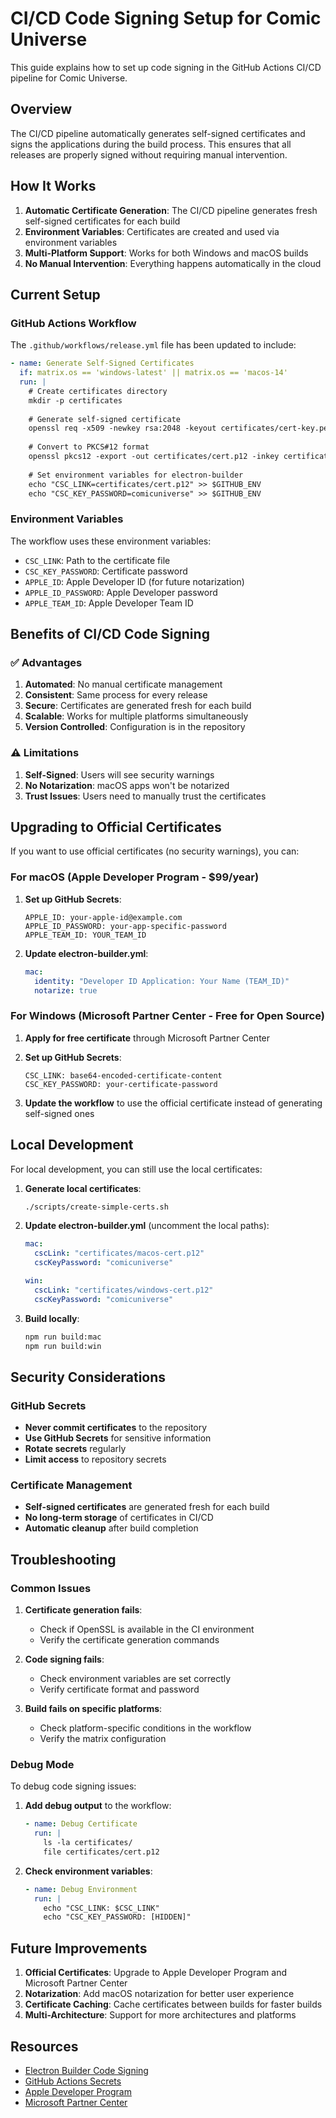 # CI/CD Code Signing Setup for Comic Universe

This guide explains how to set up code signing in the GitHub Actions CI/CD pipeline for Comic Universe.

## Overview

The CI/CD pipeline automatically generates self-signed certificates and signs the applications during the build process. This ensures that all releases are properly signed without requiring manual intervention.

## How It Works

1. **Automatic Certificate Generation**: The CI/CD pipeline generates fresh self-signed certificates for each build
2. **Environment Variables**: Certificates are created and used via environment variables
3. **Multi-Platform Support**: Works for both Windows and macOS builds
4. **No Manual Intervention**: Everything happens automatically in the cloud

## Current Setup

### GitHub Actions Workflow

The `.github/workflows/release.yml` file has been updated to include:

```yaml
- name: Generate Self-Signed Certificates
  if: matrix.os == 'windows-latest' || matrix.os == 'macos-14'
  run: |
    # Create certificates directory
    mkdir -p certificates
    
    # Generate self-signed certificate
    openssl req -x509 -newkey rsa:2048 -keyout certificates/cert-key.pem -out certificates/cert.pem -days 365 -nodes -subj "/C=US/ST=CA/L=San Francisco/O=Comic Universe/CN=Comic Universe"
    
    # Convert to PKCS#12 format
    openssl pkcs12 -export -out certificates/cert.p12 -inkey certificates/cert-key.pem -in certificates/cert.pem -name "Comic Universe" -passout pass:comicuniverse
    
    # Set environment variables for electron-builder
    echo "CSC_LINK=certificates/cert.p12" >> $GITHUB_ENV
    echo "CSC_KEY_PASSWORD=comicuniverse" >> $GITHUB_ENV
```

### Environment Variables

The workflow uses these environment variables:

- `CSC_LINK`: Path to the certificate file
- `CSC_KEY_PASSWORD`: Certificate password
- `APPLE_ID`: Apple Developer ID (for future notarization)
- `APPLE_ID_PASSWORD`: Apple Developer password
- `APPLE_TEAM_ID`: Apple Developer Team ID

## Benefits of CI/CD Code Signing

### ✅ Advantages

1. **Automated**: No manual certificate management
2. **Consistent**: Same process for every release
3. **Secure**: Certificates are generated fresh for each build
4. **Scalable**: Works for multiple platforms simultaneously
5. **Version Controlled**: Configuration is in the repository

### ⚠️ Limitations

1. **Self-Signed**: Users will see security warnings
2. **No Notarization**: macOS apps won't be notarized
3. **Trust Issues**: Users need to manually trust the certificates

## Upgrading to Official Certificates

If you want to use official certificates (no security warnings), you can:

### For macOS (Apple Developer Program - $99/year)

1. **Set up GitHub Secrets**:
   ```
   APPLE_ID: your-apple-id@example.com
   APPLE_ID_PASSWORD: your-app-specific-password
   APPLE_TEAM_ID: YOUR_TEAM_ID
   ```

2. **Update electron-builder.yml**:
   ```yaml
   mac:
     identity: "Developer ID Application: Your Name (TEAM_ID)"
     notarize: true
   ```

### For Windows (Microsoft Partner Center - Free for Open Source)

1. **Apply for free certificate** through Microsoft Partner Center
2. **Set up GitHub Secrets**:
   ```
   CSC_LINK: base64-encoded-certificate-content
   CSC_KEY_PASSWORD: your-certificate-password
   ```

3. **Update the workflow** to use the official certificate instead of generating self-signed ones

## Local Development

For local development, you can still use the local certificates:

1. **Generate local certificates**:
   ```bash
   ./scripts/create-simple-certs.sh
   ```

2. **Update electron-builder.yml** (uncomment the local paths):
   ```yaml
   mac:
     cscLink: "certificates/macos-cert.p12"
     cscKeyPassword: "comicuniverse"
   
   win:
     cscLink: "certificates/windows-cert.p12"
     cscKeyPassword: "comicuniverse"
   ```

3. **Build locally**:
   ```bash
   npm run build:mac
   npm run build:win
   ```

## Security Considerations

### GitHub Secrets

- **Never commit certificates** to the repository
- **Use GitHub Secrets** for sensitive information
- **Rotate secrets** regularly
- **Limit access** to repository secrets

### Certificate Management

- **Self-signed certificates** are generated fresh for each build
- **No long-term storage** of certificates in CI/CD
- **Automatic cleanup** after build completion

## Troubleshooting

### Common Issues

1. **Certificate generation fails**:
   - Check if OpenSSL is available in the CI environment
   - Verify the certificate generation commands

2. **Code signing fails**:
   - Check environment variables are set correctly
   - Verify certificate format and password

3. **Build fails on specific platforms**:
   - Check platform-specific conditions in the workflow
   - Verify the matrix configuration

### Debug Mode

To debug code signing issues:

1. **Add debug output** to the workflow:
   ```yaml
   - name: Debug Certificate
     run: |
       ls -la certificates/
       file certificates/cert.p12
   ```

2. **Check environment variables**:
   ```yaml
   - name: Debug Environment
     run: |
       echo "CSC_LINK: $CSC_LINK"
       echo "CSC_KEY_PASSWORD: [HIDDEN]"
   ```

## Future Improvements

1. **Official Certificates**: Upgrade to Apple Developer Program and Microsoft Partner Center
2. **Notarization**: Add macOS notarization for better user experience
3. **Certificate Caching**: Cache certificates between builds for faster builds
4. **Multi-Architecture**: Support for more architectures and platforms

## Resources

- [Electron Builder Code Signing](https://www.electron.build/code-signing)
- [GitHub Actions Secrets](https://docs.github.com/en/actions/security-guides/encrypted-secrets)
- [Apple Developer Program](https://developer.apple.com/programs/)
- [Microsoft Partner Center](https://partner.microsoft.com/)
